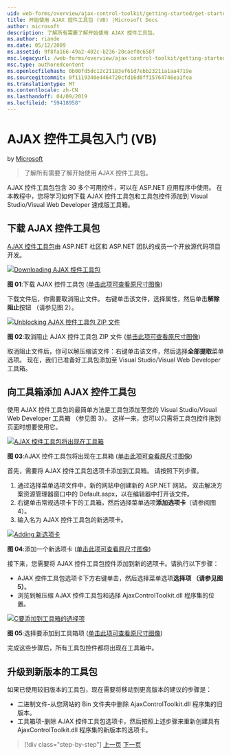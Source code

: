 ```yaml
---
uid: web-forms/overview/ajax-control-toolkit/getting-started/get-started-with-the-ajax-control-toolkit-vb
title: 开始使用 AJAX 控件工具包 (VB) |Microsoft Docs
author: microsoft
description: 了解所有需要了解开始使用 AJAX 控件工具包。
ms.author: riande
ms.date: 05/12/2009
ms.assetid: 9f8fa166-49a2-402c-b236-20caef0c658f
msc.legacyurl: /web-forms/overview/ajax-control-toolkit/getting-started/get-started-with-the-ajax-control-toolkit-vb
msc.type: authoredcontent
ms.openlocfilehash: 0b00fd5dc12c21183ef61d7ebb23211a1aa4719e
ms.sourcegitcommit: 0f1119340e4464720cfd16d0ff15764746ea1fea
ms.translationtype: MT
ms.contentlocale: zh-CN
ms.lasthandoff: 04/09/2019
ms.locfileid: "59418958"
---
```

# <a name="get-started-with-the-ajax-control-toolkit-vb"></a>AJAX 控件工具包入门 (VB)

by [Microsoft](https://github.com/microsoft)

> 了解所有需要了解开始使用 AJAX 控件工具包。


AJAX 控件工具包包含 30 多个可用控件，可以在 ASP.NET 应用程序中使用。 在本教程中，您将学习如何下载 AJAX 控件工具包和工具包控件添加到 Visual Studio/Visual Web Developer 速成版工具箱。

## <a name="downloading-the-ajax-control-toolkit"></a>下载 AJAX 控件工具包

[AJAX 控件工具包](http://devexpress.com/act)由 ASP.NET 社区和 ASP.NET 团队的成员一个开放源代码项目开发。


[![Downloading AJAX 控件工具包](get-started-with-the-ajax-control-toolkit-vb/_static/image1.jpg)](get-started-with-the-ajax-control-toolkit-vb/_static/image1.png)

**图 01**:下载 AJAX 控件工具包 ([单击此项可查看原尺寸图像](get-started-with-the-ajax-control-toolkit-vb/_static/image2.png))


下载文件后，你需要取消阻止文件。 右键单击该文件，选择属性，然后单击**解除阻止**按钮 （请参见图 2）。


[![Unblocking AJAX 控件工具包 ZIP 文件](get-started-with-the-ajax-control-toolkit-vb/_static/image2.jpg)](get-started-with-the-ajax-control-toolkit-vb/_static/image3.png)

**图 02**:取消阻止 AJAX 控件工具包 ZIP 文件 ([单击此项可查看原尺寸图像](get-started-with-the-ajax-control-toolkit-vb/_static/image4.png))


取消阻止文件后，你可以解压缩该文件：右键单击该文件，然后选择**全部提取**菜单选项。 现在，我们已准备好工具包添加至 Visual Studio/Visual Web Developer 工具箱。

## <a name="adding-the-ajax-control-toolkit-to-the-toolbox"></a>向工具箱添加 AJAX 控件工具包

使用 AJAX 控件工具包的最简单方法是工具包添加至您的 Visual Studio/Visual Web Developer 工具箱 （参见图 3）。 这样一来，您可以只需将工具包控件拖到页面时想要使用它。


[![AJAX 控件工具包将出现在工具箱](get-started-with-the-ajax-control-toolkit-vb/_static/image3.jpg)](get-started-with-the-ajax-control-toolkit-vb/_static/image5.png)

**图 03**:AJAX 控件工具包将出现在工具箱 ([单击此项可查看原尺寸图像](get-started-with-the-ajax-control-toolkit-vb/_static/image6.png))


首先，需要将 AJAX 控件工具包选项卡添加到工具箱。 请按照下列步骤。

1. 通过选择菜单选项文件中，新的网站中创建新的 ASP.NET 网站。 双击解决方案资源管理器窗口中的 Default.aspx，以在编辑器中打开该文件。
2. 右键单击常规选项卡下的工具箱，然后选择菜单选项**添加选项卡**（请参阅图 4）。
3. 输入名为 AJAX 控件工具包的新选项卡。


[![Adding 新选项卡](get-started-with-the-ajax-control-toolkit-vb/_static/image4.jpg)](get-started-with-the-ajax-control-toolkit-vb/_static/image7.png)

**图 04**:添加一个新选项卡 ([单击此项可查看原尺寸图像](get-started-with-the-ajax-control-toolkit-vb/_static/image8.png))


接下来，您需要将 AJAX 控件工具包控件添加到新的选项卡。请执行以下步骤：

- AJAX 控件工具包选项卡下方右键单击，然后选择菜单选项**选择项 （请参见图 5）**。
- 浏览到解压缩 AJAX 控件工具包和选择 AjaxControlToolkit.dll 程序集的位置。


[![C要添加到工具箱的选择项](get-started-with-the-ajax-control-toolkit-vb/_static/image5.jpg)](get-started-with-the-ajax-control-toolkit-vb/_static/image9.png)

**图 05**:选择要添加到工具箱项 ([单击此项可查看原尺寸图像](get-started-with-the-ajax-control-toolkit-vb/_static/image10.png))


完成这些步骤后，所有工具包控件都将出现在工具箱中。

## <a name="upgrading-to-a-new-version-of-the-toolkit"></a>升级到新版本的工具包

如果已使用较旧版本的工具包，现在需要将移动到更高版本的建议的步骤是：

- 二进制文件-从您网站的 Bin 文件夹中删除 AjaxControlToolkit.dll 程序集的旧版本。
- 工具箱项-删除 AJAX 控件工具包选项卡，然后按照上述步骤来重新创建具有 AjaxControlToolkit.dll 程序集的新版本的选项卡。

> [!div class="step-by-step"]
> [上一页](creating-a-custom-ajax-control-toolkit-control-extender-cs.md)
> [下一页](using-ajax-control-toolkit-controls-and-control-extenders-vb.md)
